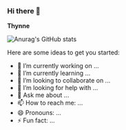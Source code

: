 ### Hi there 👋


**Thynne** 

![Anurag's GitHub stats](https://github-readme-stats.vercel.app/api?username=Khunthynne&show_icons=true&theme=white)



Here are some ideas to get you started:

- 🔭 I’m currently working on ...
- 🌱 I’m currently learning ...
- 👯 I’m looking to collaborate on ...
- 🤔 I’m looking for help with ...
- 💬 Ask me about ...
- 📫 How to reach me: ...
- 😄 Pronouns: ...
- ⚡ Fun fact: ...

